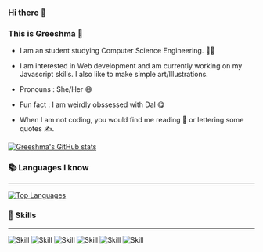 ### Hi there 👋

### This is Greeshma 👩

- I am an student studying Computer Science Engineering. 👩‍🎓

- I am interested in Web development and am currently working on my Javascript skills. I also like to make simple art/Illustrations.

- Pronouns : She/Her 😄

- Fun fact : I am weirdly obssessed with Dal 😋

- When I am not coding, you would find me reading 📖 or lettering some quotes ✍. 

[![Greeshma's GitHub stats](https://github-readme-stats.vercel.app/api?username=Greeshma2903&show_icons=true&theme=radical)](https://github.com/Greeshma2903)

### 📚 Languages I know 
---

[![Top Languages](https://github-readme-stats.vercel.app/api/top-langs/?username=Greeshma2903&exclude_repo=github-slideshow&theme=radical)](https://github.com/Greeshma2903)

### 💪 Skills 
---

![Skill](https://img.shields.io/badge/HTML5-E34F26?style=for-the-badge&logo=html5&logoColor=white)
![Skill](https://img.shields.io/badge/CSS3-1572B6?style=for-the-badge&logo=css3&logoColor=white)
![Skill](https://img.shields.io/badge/JavaScript-323330?style=for-the-badge&logo=javascript&logoColor=F7DF1E)
![Skill](https://img.shields.io/badge/Bootstrap-563D7C?style=for-the-badge&logo=bootstrap&logoColor=white)
![Skill](https://img.shields.io/badge/Visual_Studio_Code-0078D4?style=for-the-badge&logo=visual%20studio%20code&logoColor=white)
![Skill](https://img.shields.io/badge/Canva-00C4CC?style=for-the-badge&logo=canva&logoColor=white)
